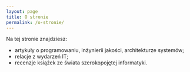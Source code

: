 ```yaml
---
layout: page
title: O stronie
permalink: /o-stronie/
---
```


Na tej stronie znajdziesz:

* artykuły o programowaniu, inżynierii jakości, architekturze systemów;
* relacje z wydarzeń IT;
* recenzje książek ze świata szerokopojętej informatyki.

